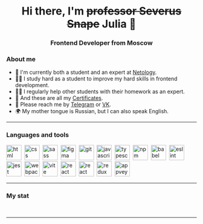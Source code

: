 <div id="header" align="center">
  <h1>Hi there, I'm <del>professor Severus Snape</del> Julia 👋</h1>
  <h3>Frontend Developer from Moscow</h3>
</div>

<!-- <div id="socials" align="center">
  <a href="https://t.me/Severus_Snape_prof">
    <img src="https://img.shields.io/badge/Telegram-blue?style=for-the-badge&logo=telegram&logoColor=white" alt="Telegram">
  </a>
  <a href="https://vk.com/julia_fokanova">
    <img src="https://img.shields.io/badge/Vkontakte-blue?style=for-the-badge&logo=Vk&logoColor=white" alt="Vk">
  </a>
</div> -->

### About me
- 🌱 I'm currently both a student and an expert at [Netology](https://netology.ru).
- 👩‍🎓 I study hard as a student to improve my hard skills in frontend development.
- 👩‍🏫 I regularly help other students with their homework as an expert.
- 📂 And these are all my [Certificates](https://disk.yandex.ru/d/wJtFgtU7jPiKrg).
- 📨 Please reach me by [Telegram](https://t.me/Severus_Snape_prof) or [VK](https://vk.com/julia_fokanova).
- 🌍 My mother tongue is Russian, but I can also speak English.
<!-- - 📄 Here you may find out more about my experiences [CV](ссылка на мой сайт с резюме). -->

---

### Languages and tools

<img src="https://cdn.jsdelivr.net/gh/devicons/devicon/icons/html5/html5-original.svg" alt="html" title="html" width="40" height="40">&nbsp;
<img src="https://cdn.jsdelivr.net/gh/devicons/devicon/icons/css3/css3-original.svg" alt="css" title="css" width="40" height="40">&nbsp;
<img src="https://cdn.jsdelivr.net/gh/devicons/devicon/icons/sass/sass-original.svg" alt="sass" title="sass" width="40" height="40">&nbsp;
<img src="https://cdn.jsdelivr.net/gh/devicons/devicon/icons/figma/figma-original.svg" alt="figma" title="figma" width="40" height="40">&nbsp;
<img src="https://cdn.jsdelivr.net/gh/devicons/devicon/icons/git/git-original.svg" alt="git" title="git" width="40" height="40">&nbsp;
<img src="https://cdn.jsdelivr.net/gh/devicons/devicon/icons/javascript/javascript-original.svg" alt="javascript" title="javascript" width="40" height="40">&nbsp;
<img src="https://cdn.jsdelivr.net/gh/devicons/devicon/icons/typescript/typescript-original.svg" alt="typescript" title="typescript" width="40" height="40">&nbsp;
<img src="https://devicon-website.vercel.app/api/npm/original-wordmark.svg" alt="npm" title="npm" width="40" height="40">&nbsp;
<img src="https://devicon-website.vercel.app/api/babel/original.svg" alt="babel" title="babel" width="40" height="40">&nbsp;
<img src="https://devicon-website.vercel.app/api/eslint/original.svg" alt="eslint" title="eslint" width="40" height="40">&nbsp;
<img src="https://devicon-website.vercel.app/api/jest/plain.svg" alt="jest" title="jest" width="40" height="40">&nbsp;
<img src="https://devicon-website.vercel.app/api/webpack/original.svg" alt="webpack" title="webpack" width="40" height="40">&nbsp;
<img src="https://cdn.jsdelivr.net/gh/devicons/devicon/icons/vite/vite-original.svg" alt="vite" title="vite" width="40" height="40">&nbsp;
<img src="https://cdn.jsdelivr.net/gh/devicons/devicon/icons/react/react-original.svg" alt="react" title="react" width="40" height="40">&nbsp;
<img src="https://cdn.jsdelivr.net/gh/devicons/devicon/icons/reactrouter/reactrouter-original.svg" alt="react router" title="react router" width="40" height="40">&nbsp;
<img src="https://cdn.jsdelivr.net/gh/devicons/devicon/icons/redux/redux-original.svg" alt="redux" title="redux" width="40" height="40">&nbsp;
<img src="https://www.svgrepo.com/show/353419/appveyor.svg" alt="appveyor" title="appveyor" width="40" height="40">&nbsp;

---

### My stat

<div id="stat" align="center">
  <div>
    <img src="https://github-profile-summary-cards.vercel.app/api/cards/profile-details?username=Professor-Severus-Snape&show_icons=true&theme=dracula" alt="">
  </div>
  <img src="https://github-profile-summary-cards.vercel.app/api/cards/most-commit-language?username=Professor-Severus-Snape&show_icons=true&theme=dracula" alt="">
  <img src="https://github-profile-summary-cards.vercel.app/api/cards/stats?username=Professor-Severus-Snape&show_icons=true&theme=dracula" alt="">
</div>

---
